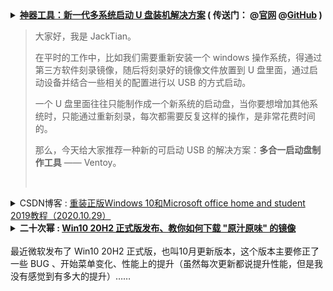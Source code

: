 <details>
    <summary>
    <b>
<a href="https://cloud.tencent.com/developer/article/1653118">神器工具：新一代多系统启动 U 盘装机解决方案</a>
        ( 传送门：
@<a href="https://www.ventoy.net/cn/">官网</a>
@<a href=https://github.com/ventoy/Ventoy">GitHub</a> )
</b> <br/>    
<blockquote> <p>大家好，我是 JackTian。</p>
<p>在平时的工作中，比如我们需要重新安装一个 windows 操作系统，得通过第三方软件刻录镜像，随后将刻录好的镜像文件放置到 U 盘里面，通过启动设备并结合一些相关的配置进行以 USB 的方式启动。</p>
<p>一个 U 盘里面往往只能制作成一个新系统的启动盘，当你要想增加其他系统时，只能通过重新刻录，每次都需要反复这样的操作，是非常花费时间的。</p>
<p>那么，今天给大家推荐一种新的可启动 USB 的解决方案：<strong>多合一启动盘制作工具</strong> —— Ventoy。</p>
<br/></blockquote>
</summary> 
<h1>
<span>神器工具：新一代多系统启动 U 盘装机解决方案</span>
</h1>
<div class="article-infos-wrap">
<div class="article-infos">
<span class="article-info">
<time dateTime="2020-06-30 14:37:10" title="2020-06-30 14:37:10"> 2020-06-30<span class="com-v-box">2020-06-30 14:37:10</span>
</time>
</span>
<span class="article-info">阅读 <!-- -->171</span>0</div>
<div class="article-infos-extra">
</div>
</div>
</div>
<div class="com-markdown-collpase">
<div class="com-markdown-collpase-main">
<div class="rno-markdown J-articleContent"><br/>
<img src="https://ask.qcloudimg.com/http-save/yehe-6849268/hjlflz0al5.jpeg"/><br/>

<img src="https://ask.qcloudimg.com/http-save/yehe-6849268/1ym74qaon6.png"/>
<br/>
<h4 id="%E4%BB%80%E4%B9%88%E6%98%AF-Ventoy%EF%BC%9F" name="%E4%BB%80%E4%B9%88%E6%98%AF-Ventoy%EF%BC%9F">
<strong>什么是 Ventoy？</strong>
</h4>
<p>Ventoy 是一个免费制作可启动 U 盘的开源工具，有了 Ventoy 就无需反复格式化 U 盘，只需把 ISO 文件拷贝到 U 盘里面就可以启动了，无需其他操作。</p>
<p>可一次性拷贝多个不同类型的 ISO 文件，在启动 Ventoy 时，将显示一个菜单来进行选择，无差异支持 Legacy BIOS 和 UEFI 模式。</p>
<h4 id="Ventoy-%E7%89%B9%E7%82%B9" name="Ventoy-%E7%89%B9%E7%82%B9">
<strong>Ventoy 特点</strong>
</h4>
<ul class="ul-level-0">
<li>开源、使用简单、快速</li>
<li>直接从 ISO 文件启动，无需解开</li>
<li>支持 Legacy + UEFI 模式（UEFI 模式支持安全启动）</li>
<li>支持持久化</li>
<li>支持直接启动 WIM 文件</li>
<li>支持自动安装部署</li>
<li>支持超过 4GB 的 ISO 文件</li>
<li>支持保留 ISO 原始的启动菜单</li>
<li>支持多种常见的操作系统（Windows、Linux、VMware ESXi 等）</li>
<li>支持插件扩展</li>
<li>支持启动过程中 U 盘设置写保护</li>
<li>支持 ISO 文件显示列表模式和目录模式</li>
<li>不影响 U 盘的使用，在升级时数据将不会丢失，无需跟随操作系统的升级而升级</li>
</ul>
<h4 id="Ventoy-%E5%AE%89%E8%A3%85%E5%8C%85%E4%B8%8B%E8%BD%BD%E5%9C%B0%E5%9D%80" name="Ventoy-%E5%AE%89%E8%A3%85%E5%8C%85%E4%B8%8B%E8%BD%BD%E5%9C%B0%E5%9D%80">
<strong>Ventoy 安装包下载地址</strong>
</h4>
<blockquote>
<p>https://ventoy.lanzous.com/b01bd54gb</p>
</blockquote>
<p>Ventoy 提供了 Windows 和 Linux 两个系统版本的控制工具，具体使用方法如下：</p>
<h4 id="Windows-%E5%AE%89%E8%A3%85-Ventoy" name="Windows-%E5%AE%89%E8%A3%85-Ventoy">
<strong>Windows 安装 Ventoy</strong>
</h4>
<p>下载  ventoy-1.0.12-windows.zip 安装包，解压。</p>
<p>执行 <code>Ventoy2Disk.exe</code>，选择 U 盘设备，点击<code>安装</code>按钮即可。</p>
<br/>
<img src="https://ask.qcloudimg.com/http-save/yehe-6849268/vg3odmyq7s.png"/>
<br/>
<ul class="ul-level-0">
<li>Ventoy In Package：当前安装包里面的 Ventoy 版本号；</li>
<li>Ventoy In Device：U 盘中已安装的 Ventoy 版本号，如果为空则表示未安装过 Ventoy；</li>
<li>Install：把 Ventoy 安装到 U 盘，只第一次时需要，其他情况只 Update 升级即可；</li>
<li>Update：升级 U 盘中的 Ventoy 版本，升级不会影响 ISO 文件；</li>
</ul>
<h4 id="Linux-%E5%AE%89%E8%A3%85-Ventoy" name="Linux-%E5%AE%89%E8%A3%85-Ventoy">
<strong>Linux 安装 Ventoy</strong>
</h4>
<p>下载 ventoy-1.0.12-linux.tar.gz 安装包，解压之后的目录下执行此脚本。</p>
<p>在终端以 root 用户权限执行如下命令：</p>
<pre class="prism-token token language-javascript"># sh Ventoy2Disk.sh -i /dev/XXX`
</pre>
<p>而对于一些操作系统（ubuntu / deepin）来说， 执行时需在前面加 sudo</p>
<pre class="prism-token token language-javascript">$ sudo sh Ventoy2Disk.sh -i /dev/XXX
</pre>
<p>其中<code>/dev/XXX</code>是 U 盘对应的设备名，比如：<code>/dev/sdb</code>，必须输入正确的设备名，如果输入错误可能会把你的系统盘格式化，
    因为 Ventoy 不会检查你摄入的设备名是本地磁盘还是 U 盘。</p>
<p>
<strong>选项含义：</strong>
</p>
<ul class="ul-level-0">
<li>-i：安装 ventoy 到磁盘中 （如果对应磁盘已经安装了 ventoy，则会失败）；</li>
<li>-I：强制安装 ventoy 到磁盘中；</li>
<li>-u：升级磁盘中的 ventoy 版本；</li>
</ul>
<blockquote>
<p>
<strong>注意：</strong> USB 驱动器将被格式化，安装后所有数据将会丢失。


只需要安装一次 Ventoy，之后所需要做的就是将 ISO 文件复制到 USB。


您也可以将其用作普通的 USB 驱动器来存储文件，这将不会影响 Ventoy 的功能。</p>
</blockquote>
<h4 id="%E6%8B%B7%E8%B4%9D-ISO-%E6%96%87%E4%BB%B6" name="%E6%8B%B7%E8%B4%9D-ISO-%E6%96%87%E4%BB%B6">
<strong>拷贝 ISO 文件</strong>
</h4>
<p>Ventoy 安装完成后，U 盘将会被分为两个区。</p>
<p>第一个分区：将会被默认格式化为 exFAT 格式的文件系统，这个分区你可以存放日常使用的普通文件，当作日常普通 U 盘使用。</p>
<p>当你再次需要制作启动盘时，你只需将 ISO 文件拷贝到此分区中即可。</p>
<p>你也可以将 ISO 文件存放置在其他任何位置，Ventoy 将会递归搜索所有目录和子目录，进行查找所有 ISO 文件，并按启动字母顺序进行列出。</p>
<blockquote>
<p>
<strong>注意：</strong> ISO 文件的完整路径（目录，子目录和文件名）不能包含空格或非 ASCII 字符，拷贝到 ISO 文件后，会直接做启动引导。</p>
</blockquote>
<h4 id="%E6%9B%B4%E6%96%B0-ISO-%E6%96%87%E4%BB%B6" name="%E6%9B%B4%E6%96%B0-ISO-%E6%96%87%E4%BB%B6">
<strong>更新 ISO 文件</strong>
</h4>
<p>如发布了新版本的 Ventoy，则可以将其更新到USB驱动器。</p>
<blockquote>
<p>
<strong>注意：</strong> 升级操作是安全的，第一个分区中的所有文件都将保持不变。</p>
</blockquote>
<h4 id="%E5%A4%9A%E7%B3%BB%E7%BB%9F%E5%90%AF%E5%8A%A8%E8%8F%9C%E5%8D%95%E9%80%89%E6%8B%A9" name="%E5%A4%9A%E7%B3%BB%E7%BB%9F%E5%90%AF%E5%8A%A8%E8%8F%9C%E5%8D%95%E9%80%89%E6%8B%A9">
<strong>多系统启动菜单选择</strong>
</h4>
<p>当你将 U 盘插在电脑上时，按 <code>del</code>、<code>F1</code>、<code>F8</code> 键进入主板选项启动 U 盘，这里考虑到不同设备的按键启动 U 盘的方式不同，可多次尝试不同的键即可显示出菜单。</p>
<p>进入菜单选项中选择你要安装的系统后，将会显示安装流程了。</p>
<p>如果你担心在物理机上操作会出现问题的话，可以提前先在自己的 VMware 虚拟机中验证一下你的 U 盘启动盘所有系统是否都能够顺利进入到正常的安装流程中。</p>
<br/>
<img src="https://ask.qcloudimg.com/http-save/yehe-6849268/9i7sylxpmq.png"/>
<br/>
<h4 id="%E4%BC%A0%E9%80%81%E9%97%A8%EF%BC%9A" name="%E4%BC%A0%E9%80%81%E9%97%A8%EF%BC%9A">
<strong>传送门：</strong>
</h4>
<p>官网地址：https://www.ventoy.net/
GitHub 地址：https://github.com/ventoy/Ventoy</p>
<h4 id="%E6%80%BB%E7%BB%93" name="%E6%80%BB%E7%BB%93">
<strong>总结</strong>
</h4>
<p>Ventoy 是一种新的可启动 USB 装机解决方案，相比传统装机的解决方案要好用的多，其 Ventoy 最终目的在于将制作好的 U 盘启动盘，依然是可以当作普通 U 盘进行使用。</p>
<p>你可随意删除或添加操作系统 ISO 镜像文件，不必每安装一个操作系统需先将它进行格式化，而针对大容量的 U 盘来说，同时也有了更多空余空间的使用存放其他文件。</p>
<p>当某一个系统更新换代了，你如果想更新系统，无需每次将新版本的系统镜像刻录至 U 盘中做启动盘，大大节省了你装机时的工作效率。</p>
</div>
</details>

<details>
    <summary>
    CSDN博客 : <a href="https://blog.csdn.net/jing_zhong/article/details/109353456">重装正版Windows 10和Microsoft office home and student 2019教程（2020.10.29）</a>
     </summary> 
  <h1>目录</h1> 
<h2>环境准备&#xff1a;一个U盘&#xff08;至少8G&#xff09;</h2> 
<h2>步骤</h2> 
<h3>        第一步  利用微软下载工具制作U盘启动盘</h3> 
<p>           到微软官网下载Windows 10 界面&#xff0c;“点击立即下载工具”后会弹出一个下载界面&#xff0c;</p> 
<p style="text-align:center;"><img alt="" src="https://img-blog.csdnimg.cn/2020102910534752.jpg?x-oss-process&#61;image/watermark,type_ZmFuZ3poZW5naGVpdGk,shadow_10,text_aHR0cHM6Ly9ibG9nLmNzZG4ubmV0L2ppbmdfemhvbmc&#61;,size_16,color_FFFFFF,t_70" /></p> 
<p>          下载此文件MediaCreationTool20H2.exe完成后&#xff0c;双击运行&#xff08;此时记得将U盘插到电脑上&#xff09;</p> 
<p style="text-align:center;"><img alt="" height="148" src="https://img-blog.csdnimg.cn/20201029105449660.jpg" width="978" /></p> 
<p>         运行后&#xff0c;如下图所示&#xff0c;选择自己所需的配置&#xff0c;接受许可&#xff0c;选择为另一台电脑创建安装介质&#xff0c;选择Windows10系统的语言、体系结构和版本&#xff0c;安装介质选择U盘&#xff0c;一直点击下一步&#xff0c;</p> 
<p style="text-align:center;"><img alt="" src="https://img-blog.csdnimg.cn/20201029105717441.jpg?x-oss-process&#61;image/watermark,type_ZmFuZ3poZW5naGVpdGk,shadow_10,text_aHR0cHM6Ly9ibG9nLmNzZG4ubmV0L2ppbmdfemhvbmc&#61;,size_16,color_FFFFFF,t_70" /></p> 
<p style="text-align:center;"><img alt="" src="https://img-blog.csdnimg.cn/2020102910573649.jpg?x-oss-process&#61;image/watermark,type_ZmFuZ3poZW5naGVpdGk,shadow_10,text_aHR0cHM6Ly9ibG9nLmNzZG4ubmV0L2ppbmdfemhvbmc&#61;,size_16,color_FFFFFF,t_70" /></p> 
<p style="text-align:center;"><img alt="" src="https://img-blog.csdnimg.cn/20201029105753255.jpg?x-oss-process&#61;image/watermark,type_ZmFuZ3poZW5naGVpdGk,shadow_10,text_aHR0cHM6Ly9ibG9nLmNzZG4ubmV0L2ppbmdfemhvbmc&#61;,size_16,color_FFFFFF,t_70" /></p> 
<p style="text-align:center;"><img alt="" src="https://img-blog.csdnimg.cn/20201029105813483.jpg?x-oss-process&#61;image/watermark,type_ZmFuZ3poZW5naGVpdGk,shadow_10,text_aHR0cHM6Ly9ibG9nLmNzZG4ubmV0L2ppbmdfemhvbmc&#61;,size_16,color_FFFFFF,t_70" /></p> 
<p>         然后选择自己插在电脑上的U盘即可&#xff0c;程序会自动下载Windows10系统到U盘中&#xff0c;同时会将U盘格式化。最后&#xff0c;U盘启动盘制作完成后拔掉即可。</p> 
<h3>        第二步  为另一台电脑安装Windows 10系统</h3> 
<p>           首先在要安装Windows10系统的电脑上插好刚才制作好的U盘&#xff0c;点击开机键启动电脑&#xff0c;当出现电脑的品牌图标后&#xff0c;多次点击bios启动键&#xff08;如F12&#xff09;&#xff0c;不同品牌的电脑bios键有所不同&#xff0c;进入后选择UEFI U盘来引导&#xff08;boot&#xff09;并按Enter键确认</p> 
<p style="text-align:center;"><img alt="" src="https://img-blog.csdnimg.cn/20201029111257650.jpg?x-oss-process&#61;image/watermark,type_ZmFuZ3poZW5naGVpdGk,shadow_10,text_aHR0cHM6Ly9ibG9nLmNzZG4ubmV0L2ppbmdfemhvbmc&#61;,size_16,color_FFFFFF,t_70" /></p> 
<p>           此时就会进入用户界面来正常安装Windows10系统&#xff0c;界面会让用户选择系统安装的分区&#xff0c;一般来说都选固态的128G硬盘。</p> 
<p style="text-align:center;"><img alt="" src="https://img-blog.csdnimg.cn/2020102919595048.png?x-oss-process&#61;image/watermark,type_ZmFuZ3poZW5naGVpdGk,shadow_10,text_aHR0cHM6Ly9ibG9nLmNzZG4ubmV0L2ppbmdfemhvbmc&#61;,size_16,color_FFFFFF,t_70" /></p> 
<p style="text-align:center;"><img alt="" src="https://img-blog.csdnimg.cn/20201029200036887.png?x-oss-process&#61;image/watermark,type_ZmFuZ3poZW5naGVpdGk,shadow_10,text_aHR0cHM6Ly9ibG9nLmNzZG4ubmV0L2ppbmdfemhvbmc&#61;,size_16,color_FFFFFF,t_70" /></p> 
<p> </p> 
<p style="text-align:center;"><img alt="" src="https://img-blog.csdnimg.cn/2020102919571296.jpg?x-oss-process&#61;image/watermark,type_ZmFuZ3poZW5naGVpdGk,shadow_10,text_aHR0cHM6Ly9ibG9nLmNzZG4ubmV0L2ppbmdfemhvbmc&#61;,size_16,color_FFFFFF,t_70" /></p> 
<p> </p> 
<p>          如果遇到Bitlocker加锁的情况提示选定分区上启用了BitLocker驱动器加密&#xff0c;则无法正常安装&#xff08;如上图所示&#xff09;&#xff0c;<a href="https://www.baidu.com/link?url&#61;TqWlfaXjGlRlxkQwIxL8jYfYWA7VKTpFaFMEHJolosr6W4cfBlpAd17jPqIqj8krGKjEWmiGuZ25Eiwf0gwxWIlu-8DDD51UcpyQfdaFsoRs78BUwT1ouPaagiAQG5Od&amp;wd&#61;&amp;eqid&#61;8f79090a0004421d000000065f9a3325">需要登录微软账号查找我的BitLocker恢复密钥</a>&#xff0c;在自己的微软账号界面中可以看到自己的恢复密钥&#xff1a;</p> 
<p style="text-align:center;"><img alt="" src="https://img-blog.csdnimg.cn/20201029195845938.jpg?x-oss-process&#61;image/watermark,type_ZmFuZ3poZW5naGVpdGk,shadow_10,text_aHR0cHM6Ly9ibG9nLmNzZG4ubmV0L2ppbmdfemhvbmc&#61;,size_16,color_FFFFFF,t_70" /></p> 
<p>          然后在Windows安装界面选择修复计算机&#xff0c;选择疑难解答-&gt;高级选项-&gt;命令提示符</p> 
<p style="text-align:center;"><img alt="" src="https://img-blog.csdnimg.cn/20201029200131847.jpg?x-oss-process&#61;image/watermark,type_ZmFuZ3poZW5naGVpdGk,shadow_10,text_aHR0cHM6Ly9ibG9nLmNzZG4ubmV0L2ppbmdfemhvbmc&#61;,size_16,color_FFFFFF,t_70" /></p> 
<p style="text-align:center;"><img alt="" src="https://img-blog.csdnimg.cn/20201029200224223.jpg?x-oss-process&#61;image/watermark,type_ZmFuZ3poZW5naGVpdGk,shadow_10,text_aHR0cHM6Ly9ibG9nLmNzZG4ubmV0L2ppbmdfemhvbmc&#61;,size_16,color_FFFFFF,t_70" /></p> 
<p style="text-align:center;"><img alt="" src="https://img-blog.csdnimg.cn/20201029200252591.jpg?x-oss-process&#61;image/watermark,type_ZmFuZ3poZW5naGVpdGk,shadow_10,text_aHR0cHM6Ly9ibG9nLmNzZG4ubmV0L2ppbmdfemhvbmc&#61;,size_16,color_FFFFFF,t_70" /></p> 
<p>         在命令提示符界面&#xff08;相当于cmd窗口&#xff09;&#xff0c;依次输入以下四步命令&#xff1a;</p> 
<p>&#xff08;1&#xff09;diskpart命令是为了执行diskpart工具</p> 
<p>&#xff08;2&#xff09;list disk &#xff08;列出磁盘列表&#xff09;</p> 
<p>&#xff08;3&#xff09;select disk X(X这里应替换为0或1或2),具体要看自己需要把Windows10系统安装到那块硬盘上&#xff0c;请务必看清楚&#xff0c;因为这时候U盘也会出现在列表里&#xff0c;下一步的命令会清空硬盘里所有的分区</p> 
<p>&#xff08;4&#xff09;clean &#xff08;对硬盘分区进行清理&#xff0c;恢复初始化&#xff0c;彻底清理掉&#xff09;</p> 
<pre><code class="language-bash">diskpart
list disk
select disk 0
clean</code></pre> 
<p>           然后重新启动电脑进行U盘安装Windows10正版系统&#xff0c;选择好Windows10要安装的分区为电脑的固态硬盘&#xff0c;之后一直点击下一步即可&#xff0c;最后建议连接以太网在系统中登录自己微软账号&#xff0c;安装完后的系统如下图所示&#xff1a;</p> 
<p style="text-align:center;"><img alt="" src="https://img-blog.csdnimg.cn/20201029201024841.jpg?x-oss-process&#61;image/watermark,type_ZmFuZ3poZW5naGVpdGk,shadow_10,text_aHR0cHM6Ly9ibG9nLmNzZG4ubmV0L2ppbmdfemhvbmc&#61;,size_16,color_FFFFFF,t_70" /></p> 
<h3>     </h3> 
<p style="text-align:center;"><img alt="" src="https://img-blog.csdnimg.cn/20201029202454411.jpg?x-oss-process&#61;image/watermark,type_ZmFuZ3poZW5naGVpdGk,shadow_10,text_aHR0cHM6Ly9ibG9nLmNzZG4ubmV0L2ppbmdfemhvbmc&#61;,size_16,color_FFFFFF,t_70" /></p> 
<h3>        第三步 安装Microsoft home and student 2019</h3> 
<p>           由于刚才安装好的Windows10正版系统自带的时Office 365&#xff0c;并且这个Office 365只能免费试用过期后还需购买&#xff0c;所以为了安装Microsoft home and student 2019,需要安装包文件&#xff0c;首先登录自己的微软账号&#xff0c;进入服务与订阅一栏&#xff0c;界面中可查看到自己订阅的产品&#xff0c;其中就有Microsoft home and student 2019,点击右侧的<strong>安装</strong></p> 
<p style="text-align:center;"><img alt="" src="https://img-blog.csdnimg.cn/20201029201445104.jpg?x-oss-process&#61;image/watermark,type_ZmFuZ3poZW5naGVpdGk,shadow_10,text_aHR0cHM6Ly9ibG9nLmNzZG4ubmV0L2ppbmdfemhvbmc&#61;,size_16,color_FFFFFF,t_70" /></p> 
<p>下载的文件就是Office 家庭和学生版2019的离线版安装包&#xff0c;大小为3.6GB&#xff0c;文件名为 HomeStudent2019Retail .img</p> 
<p style="text-align:center;"><img alt="" height="52" src="https://img-blog.csdnimg.cn/20201029201708744.jpg" width="213" /></p> 
<p>下载完成后&#xff0c;双击HomeStudent2019Retail.img文件&#xff0c;可以根据自身需要选择32位或64位的Setup.exe进行Office家庭和学生版2019的安装&#xff08;如果提示无法安装&#xff0c;则需要将Office 365卸载掉并重启电脑&#xff09;&#xff0c;安装完成后登录个人微软账号&#xff0c;打开word-&gt;帐户&#xff0c;右侧会显示本产品属于自己的微软账号&#xff0c;并且Office已经激活。</p> 
<p style="text-align:center;"><img alt="" src="https://img-blog.csdnimg.cn/20201029202526508.jpg?x-oss-process&#61;image/watermark,type_ZmFuZ3poZW5naGVpdGk,shadow_10,text_aHR0cHM6Ly9ibG9nLmNzZG4ubmV0L2ppbmdfemhvbmc&#61;,size_16,color_FFFFFF,t_70" /></p> 
</details>

<details>
    <summary>
    <b>二十次幂 : <a href="https://www.ershicimi.com/p/05b446a790fe3813278b7de17791a19c">Win10 20H2 正式版发布、教你如何下载 "原汁原味" 的镜像</a></b><br/><br/> 
        最近微软发布了 Win10 20H2 正式版，也叫10月更新版本，这个版本主要修正了一些 BUG 、开始菜单变化、性能上的提升（虽然每次更新都说提升性能，但是我没有感觉到有多大的提升）……<br/><br/> 
     </summary> 
      <div class=" article-box index-content " style="width: 840px;">
h1 class="article-title">Win10 20H2 正式版发布、教你如何下载 &#34;原汁原味&#34; 的镜像</h1>
          <div class="article-sub">
                        <span>
<a href="/a/l3wykRjb">下1个好软件</a>
</span>
                        <span>2020-10-26 09:55</span>
                    </div>
                    <div class="article-content">                        
                             <div class="rich_media_content" id="js_content" style="visibility: visible;">
<p style="text-align: left;" data-mpa-powered-by="yiban.io">
<span style="font-size: 16px;">最近微软发布了 Win10 20H2 正式版，也叫10月更新版本，这个版本主要修正了一些 BUG 、开始菜单变化、性能上的提升（虽然每次更新都说提升性能，但是我没有感觉到有多大的提升）……</span>
</p>
<p style="text-align: left;">
<span style="font-size: 16px;">
<br/>
</span>
</p>
<p style="text-align: center;">
<img class="rich_pages js_insertlocalimg" data-ratio="0.6675" data-s="300,640" data-src="https://mmbiz.qpic.cn/sz_mmbiz_png/SP35P9ibAg5Giac2OQ41dgwYsHxR8LfjticTu8pK0rsKDN4PXH44luNoSLV0n8iaLx5ppkQibtO2lHN67prJT9nLQKA/640?wx_fmt=png" data-type="png" data-w="800" style=""/>
</p>
<p style="text-align: left;">
<br/>
</p>
<section data-mpa-template="t" mpa-from-tpl="t">
<section data-mpa-template="t" mpa-from-tpl="t">
<section powered-by="xiumi.us" mpa-from-tpl="t">
<section mpa-from-tpl="t" style="margin-top: 10px;margin-bottom: 10px;text-align: left;">
<section mpa-from-tpl="t" style="display: inline-block;vertical-align: top;">
<section mpa-from-tpl="t" style="margin-bottom: -6px;padding-right: 2px;padding-left: 2px;line-height: 1em;font-size: 18px;color: rgb(72, 64, 64);">
<p>
<span style="color: rgb(0, 0, 0);">
<strong mpa-from-tpl="t" mpa-is-content="t">Win10 20H2主要更新</strong>
</span>
</p>
</section>
<section mpa-from-tpl="t" style="width: 188.012px;height: 10px;background-color: rgb(221, 223, 223);">
<br mpa-from-tpl="t"/>
</section>
</section>
</section>
</section>
</section>
</section>
<ul class="list-paddingleft-2" style="width: 577.412px;list-style-type: circle;">
<li style="font-size: 16px;">
<p style="text-align: left;">支持修改显示器高刷新率（120Hz、144Hz）</p>
</li>
<li style="font-size: 16px;">
<p style="text-align: left;">开始菜单可自动根据系统主题调整颜色，以及多彩效果</p>
</li>
<li style="font-size: 16px;">
<p style="text-align: left;">系统设置模块被迁移至设置面板</p>
</li>
<li style="font-size: 16px;">
<p style="text-align: left;">新版 Edge 浏览器</p>
</li>
<li style="font-size: 16px;">
<p style="text-align: left;">网页支持 Alt+TAB 快捷键切换</p>
</li>
<li style="font-size: 16px;">
<p style="text-align: left;">全新文件关联设置</p>
</li>
<li style="font-size: 16px;">
<p style="text-align: left;">存储感知功能更智能</p>
</li>
<li style="font-size: 16px;">
<p style="text-align: left;">专注助手优化，减少通知</p>
</li>
<li style="font-size: 16px;">
<p style="text-align: left;">提高了更新速度<br/>
</p>
</li>
</ul>
<p>
<br/>
</p>
<p style="text-align: left;">
<span style="font-size: 16px;">按照微软更新 Win10 的惯例，除了新增功能的同时，也带来了一些 BUG ，例如有网友已经出现了黑屏，资源管理器频繁崩溃、打印问题以及 "重置此电脑" 功能失效……不过也有的网友表示安装更新后一切正常。</span>
</p>
<p>
<br/>
</p>
<p style="text-align: left;">
<span style="font-size: 16px;">目前微软已经开始推送 Win10 20H2 正式版更新，但是也有一些电脑还没收到更新，如果你想提前体验 <span style="text-align: left;">Win10 20H2 </span>(BUG)，可以手动更新 / 全新安装。</span>
</p>
<p style="text-align: left;">
<span style="font-size: 16px;">
<br/>
</span>
</p>
<p style="text-align: left;">
<span style="font-size: 16px;">微软官方也已经提供了 Win10 20H2 镜像下载，可以自己下载后更新或者制作 U 盘启动全新安装。</span>
</p>
<p>
<br/>
</p>
<section data-mpa-template="t" mpa-from-tpl="t">
<section data-mpa-template="t" mpa-from-tpl="t">
<section style="box-sizing: border-box;" powered-by="xiumi.us" mpa-from-tpl="t">
<section style="margin-top: 10px;margin-bottom: 10px;text-align: left;box-sizing: border-box;" mpa-from-tpl="t">
<section style="display: inline-block;vertical-align: top;box-sizing: border-box;" mpa-from-tpl="t">
<section style="margin-bottom: -6px;line-height: 1em;padding-left: 2px;padding-right: 2px;font-size: 18px;color: rgb(72, 64, 64);box-sizing: border-box;" mpa-from-tpl="t">
<p style="margin: 0px;padding: 0px;box-sizing: border-box;">
<span style="color: rgb(0, 0, 0);">
<strong style="box-sizing: border-box;" mpa-from-tpl="t" mpa-is-content="t">制作Win10的U盘安装盘</strong>
</span>
</p>
</section>
<section style="width: 100%;height: 10px;background-color: rgb(221, 223, 223);box-sizing: border-box;" mpa-from-tpl="t">
<br mpa-from-tpl="t"/>
</section>
</section>
</section>
</section>
</section>
</section>
<p style="text-align: left;">
<span style="font-size: 16px;">从 Win10 20H2 发布后，有小伙伴问雷锋哥去哪里下载 "原汁原味" 的微软官方镜像，担心网上下载的镜像都被加过料，植入广告啥的。</span>
</p>
<p style="text-align: left;">
<span style="font-size: 16px;">
<br/>
</span>
</p>
<p style="text-align: left;">
<span style="font-size: 16px;">其实微软官方有提供了一款「MediaCreationTool」工具，可以从官方下载最新Win10 镜像，支持升级当前系统或制作成 U盘 / DVD安装盘。</span>
</p>
<p style="text-align: left;">
<span style="font-size: 16px;">
<br/>
</span>
</p>
<p style="text-align: center;">
<img class="rich_pages js_insertlocalimg" data-ratio="0.8877805486284289" data-s="300,640" data-src="https://mmbiz.qpic.cn/sz_mmbiz_png/SP35P9ibAg5Giac2OQ41dgwYsHxR8LfjticSZ0iaGaYlv4R8XiaA5pwIKbu9omhDXHsIesjkvO4wOBCqFtu2XsANjbw/640?wx_fmt=png" data-type="png" data-w="802" style=""/>
</p>
<p style="text-align: left;">
<br/>
</p>
<p style="text-align: left;">
<span style="font-size: 16px;">这里雷锋哥以制作 Win10 启动盘为例，电脑插上 U 盘，记得先备份好你 U 盘里面的资料哦。然后<span style="text-align: left;">「MediaCreationTool」</span>选择语言、系统版本、32位/64位。</span>
</p>
<p style="text-align: left;">
<span style="font-size: 16px;">
<br/>
</span>
</p>
<p style="text-align: center;">
<img class="rich_pages js_insertlocalimg" data-ratio="0.8877805486284289" data-s="300,640" data-src="https://mmbiz.qpic.cn/sz_mmbiz_png/SP35P9ibAg5Giac2OQ41dgwYsHxR8LfjticaiaEcsibyGIBy0gBh35wvuOZhCWIY4lyy2ibBfIGeQbHButgiavibPa9iaFg/640?wx_fmt=png" data-type="png" data-w="802" style=""/>
</p>
<p style="text-align: left;">
<br/>
</p>
<p style="text-align: left;">
<span style="font-size: 16px;">这里可以选择制作 U 盘启动，或者生成 ISO 镜像。我们选择 U盘 。</span>
</p>
<p style="text-align: left;">
<br/>
</p>
<p style="text-align: center;">
<img class="rich_pages js_insertlocalimg" data-ratio="0.8877805486284289" data-s="300,640" data-src="https://mmbiz.qpic.cn/sz_mmbiz_png/SP35P9ibAg5Giac2OQ41dgwYsHxR8LfjticSX4GlcK0obkQvnOoKms3leX4pvyKIHOX6eAaa6s8AmicGWuRRaeljCw/640?wx_fmt=png" data-type="png" data-w="802" style=""/>
</p>
<p style="text-align: left;">
<br/>
</p>
<p style="text-align: left;">
<span style="font-size: 16px;">接下来就耐心等待下载 Win10 的镜像，通常都可以满速下载，但有时候也会抽风，可以尝试更换 DNS。</span>
</p>
<p style="text-align: left;">
<br/>
</p>
<p style="text-align: center;">
<img class="rich_pages" data-ratio="0.8877805486284289" data-s="300,640" data-src="https://mmbiz.qpic.cn/sz_mmbiz_png/SP35P9ibAg5Giac2OQ41dgwYsHxR8LfjticlyQETphADcA99NoH8m3OucuIr9IIZW06H61gicrtaXG73CNwznWd79Q/640?wx_fmt=png" data-type="png" data-w="802" style=""/>
</p>
<p style="text-align: left;">
<br/>
</p>
<p style="text-align: left;">
<span style="font-size: 16px;">下载完毕后<span style="text-align: left;">「MediaCreationTool」</span>就会自动开始创建 U 盘启动盘，如果提示找不到 U 盘，请重新拔插下，或者换个 USB 接口试试。<br/>
</span>
</p>
<p style="text-align: left;">
<br/>
</p>
<p style="text-align: center;">
<img class="rich_pages js_insertlocalimg" data-ratio="0.8877805486284289" data-s="300,640" data-src="https://mmbiz.qpic.cn/sz_mmbiz_png/SP35P9ibAg5Giac2OQ41dgwYsHxR8LfjticuaXsbHvofoBHVekhQolj97FJk2hMhoxKWrkREoVgcoianr0BkGIMClA/640?wx_fmt=png" data-type="png" data-w="802" style=""/>
</p>
<p style="text-align: left;">
<br/>
</p>
<p style="text-align: left;">
<span style="font-size: 16px;">U盘启动安装系统，这里就不多说了哈，一般都是进入 BIOS 或者按快捷键设置启动项，选择 U 盘，进入 Win10 安装界面后，选择要安装的盘符就完事了。</span>
<br/>
</p>
<p style="text-align: left;">
<br/>
</p>
<section data-mpa-template="t" mpa-from-tpl="t">
<section data-mpa-template="t" mpa-from-tpl="t">
<section style="box-sizing: border-box;" powered-by="xiumi.us" mpa-from-tpl="t">
<section style="margin-top: 10px;margin-bottom: 10px;text-align: left;box-sizing: border-box;" mpa-from-tpl="t">
<section style="display: inline-block;vertical-align: top;box-sizing: border-box;" mpa-from-tpl="t">
<section style="margin-bottom: -6px;line-height: 1em;padding-left: 2px;padding-right: 2px;font-size: 18px;color: rgb(72, 64, 64);box-sizing: border-box;" mpa-from-tpl="t">
<p style="margin: 0px;padding: 0px;box-sizing: border-box;">
<span style="color: rgb(0, 0, 0);">
<strong style="box-sizing: border-box;" mpa-from-tpl="t" mpa-is-content="t">下载企业版镜像</strong>
</span>
</p>
</section>
<section style="width: 100%;height: 10px;background-color: rgb(221, 223, 223);box-sizing: border-box;" mpa-from-tpl="t">
<br mpa-from-tpl="t"/>
</section>
</section>
</section>
</section>
</section>
</section>
<p style="text-align: left;">
<span style="font-size: 16px;">微软的「MediaCreationTool」默认是没有提供企业版 Win10 下载，只有专业版和家庭版，不过利用小技巧也是可以下载到企业版镜像。</span>
</p>
<p style="text-align: left;">
<span style="font-size: 16px;">
<br/>
</span>
</p>
<p style="text-align: left;">
<span style="font-size: 16px;">在<span style="text-align: left;">「MediaCreationTool」</span>所在的目录，按住 Shift + 右键，选择 <strong>"<span style="text-align: justify;">PowerShell 命令窗口运行</span>" </strong>。</span>
</p>
<p style="text-align: left;">
<span style="font-size: 16px;">
<br/>
</span>
</p>
<p style="text-align: center;">
<img class="rich_pages js_insertlocalimg" data-ratio="0.6549707602339181" data-s="300,640" data-src="https://mmbiz.qpic.cn/sz_mmbiz_png/SP35P9ibAg5Giac2OQ41dgwYsHxR8LfjticIyibuqpK3AKCSDc0k6Vm1Eq0JXdcM8VnmhLMFTY9Wria3SAmrYhUUHiaA/640?wx_fmt=png" data-type="png" data-w="684" style=""/>
</p>
<p style="text-align: left;">
<br/>
</p>
<p style="text-align: left;">
<span style="font-size: 16px;">然后在 PowerShell 里面输入下面的命令：<br/>
</span>
</p>
<p>
<br/>
</p>
<p style="text-align: left;">
<span style="font-size: 14px;text-decoration: underline;color: rgb(136, 136, 136);">.\MediaCreationTool20H2.exe /Eula Accept /Retail /MediaArch x64 /MediaLangCode zh-CN /MediaEdition Enterprise</span>
</p>
<p style="text-align: left;">
<span style="font-size: 14px;text-decoration: underline;color: rgb(136, 136, 136);">
<br/>
</span>
</p>
<p style="text-align: left;">
<span style="font-size: 16px;">如果需要安装序列号，微软官方有提供：</span>
</p>
<p style="text-align: left;">
<span style="font-size: 16px;">
<br/>
</span>
</p>
<ul class="list-paddingleft-2" style="margin-bottom: 1em;width: 513.781px;white-space: normal;letter-spacing: 0.544px;color: rgb(0, 0, 0);font-size: 16px;font-family: &quot;PingFang SC&quot;, &quot;Lantinghei SC&quot;, &quot;Microsoft YaHei&quot;, &quot;HanHei SC&quot;, &quot;Helvetica Neue&quot;, &quot;Open Sans&quot;, Arial, &quot;Hiragino Sans GB&quot;, &#x5FAE;&#x8F6F;&#x96C5;&#x9ED1;, STHeiti, &quot;WenQuanYi Micro Hei&quot;;text-align: start;background-color: rgba(253, 253, 253, 0.85);">
<li style="padding-top: 8px;padding-bottom: 8px;border-bottom: 1px solid rgb(235, 235, 235);font-size: 14px;">
<p>
<strong>序列号：</strong>https://docs.microsoft.com/en-us/windows-server/get-started/kmsclientkeys</p>
</li>
</ul>
<p>
<br/>
</p>
<p style="text-align: center;">
<img class="rich_pages js_insertlocalimg" data-ratio="0.8877805486284289" data-s="300,640" data-src="https://mmbiz.qpic.cn/sz_mmbiz_png/SP35P9ibAg5Giac2OQ41dgwYsHxR8LfjticDtwE7wvo5WQkDW3ibKIkSHVQIydLwflz64MkMecORjuHH2gCSouGbQw/640?wx_fmt=png" data-type="png" data-w="802" style=""/>
</p>
<p style="text-align: center;">
<br/>
</p>
<section data-mpa-template="t" mpa-from-tpl="t">
<section data-mpa-template="t" mpa-from-tpl="t">
<section style="box-sizing: border-box;" powered-by="xiumi.us" mpa-from-tpl="t">
<section style="margin-top: 10px;margin-bottom: 10px;text-align: left;box-sizing: border-box;" mpa-from-tpl="t">
<section style="display: inline-block;vertical-align: top;box-sizing: border-box;" mpa-from-tpl="t">
<section style="margin-bottom: -6px;line-height: 1em;padding-left: 2px;padding-right: 2px;font-size: 18px;color: rgb(72, 64, 64);box-sizing: border-box;" mpa-from-tpl="t">
<p style="margin: 0px;padding: 0px;box-sizing: border-box;">
<span style="color: rgb(0, 0, 0);">
<strong style="box-sizing: border-box;" mpa-from-tpl="t" mpa-is-content="t">总结</strong>
</span>
</p>
</section>
<section style="width: 100%;height: 10px;background-color: rgb(221, 223, 223);box-sizing: border-box;" mpa-from-tpl="t">
<br mpa-from-tpl="t"/>
</section>
</section>
</section>
</section>
</section>
</section>
<p style="text-align: left;">
<span style="font-size: 16px;">这可以是说超级简单制作 Win10 启动安装盘的方法了，由于是利用微软官方工具，所以不用担心镜像被修改啥的。现在你还敢说你不会安装系统么？</span>
</p>
<p>
<br/>
</p>
<section data-mpa-template="t" mpa-from-tpl="t">
<section data-mpa-template="t" mpa-from-tpl="t">
<section style="box-sizing: border-box;" powered-by="xiumi.us" mpa-from-tpl="t">
<section style="margin-top: 10px;margin-bottom: 10px;text-align: left;box-sizing: border-box;" mpa-from-tpl="t">
<section style="display: inline-block;vertical-align: top;box-sizing: border-box;" mpa-from-tpl="t">
<section style="margin-bottom: -6px;line-height: 1em;padding-left: 2px;padding-right: 2px;font-size: 18px;color: rgb(72, 64, 64);box-sizing: border-box;" mpa-from-tpl="t">
<p style="margin: 0px;padding: 0px;box-sizing: border-box;">
<span style="color: rgb(0, 0, 0);">
<strong style="box-sizing: border-box;" mpa-from-tpl="t" mpa-is-content="t">下载</strong>
</span>
</p>
</section>
<section style="width: 100%;height: 10px;background-color: rgb(221, 223, 223);box-sizing: border-box;" mpa-from-tpl="t">
<br mpa-from-tpl="t"/>
</section>
</section>
</section>
</section>
</section>
</section>
<ul class="list-paddingleft-2" style="margin-bottom: 1em;letter-spacing: 0.544px;white-space: normal;width: 513.781px;color: rgb(0, 0, 0);font-size: 16px;font-family: &quot;PingFang SC&quot;, &quot;Lantinghei SC&quot;, &quot;Microsoft YaHei&quot;, &quot;HanHei SC&quot;, &quot;Helvetica Neue&quot;, &quot;Open Sans&quot;, Arial, &quot;Hiragino Sans GB&quot;, &#x5FAE;&#x8F6F;&#x96C5;&#x9ED1;, STHeiti, &quot;WenQuanYi Micro Hei&quot;;text-align: start;background-color: rgba(253, 253, 253, 0.85);">
<li style="padding-top: 8px;padding-bottom: 8px;border-bottom: 1px solid rgb(235, 235, 235);font-size: 14px;">
<p>
<strong>网盘下载：</strong>https://lanzoux.com/iwgZfhnco6h</p>
</li>
<li style="padding-top: 8px;padding-bottom: 8px;border-bottom: 1px solid rgb(235, 235, 235);font-size: 14px;">
<p>
<strong>微软官方：</strong>https://www.microsoft.com/zh-cn/software-download/windows10</p>
</li>
</ul>
<p>
<br/>
</p>
<section data-mpa-template="t" mpa-from-tpl="t" style="font-family: -apple-system-font, BlinkMacSystemFont, &quot;Helvetica Neue&quot;, &quot;PingFang SC&quot;, &quot;Hiragino Sans GB&quot;, &quot;Microsoft YaHei UI&quot;, &quot;Microsoft YaHei&quot;, Arial, sans-serif;letter-spacing: 0.544px;white-space: normal;background-color: rgb(255, 255, 255);">
<section data-mpa-template="t" mpa-from-tpl="t">
<section powered-by="xiumi.us" mpa-from-tpl="t">
<section mpa-from-tpl="t" style="margin-top: 10px;margin-bottom: 10px;text-align: left;">
<section mpa-from-tpl="t" style="display: inline-block;vertical-align: top;">
<section mpa-from-tpl="t" style="margin-bottom: -6px;padding-right: 2px;padding-left: 2px;line-height: 1em;font-size: 18px;color: rgb(72, 64, 64);">
<p>
<span style="color: rgb(0, 0, 0);">
<strong mpa-from-tpl="t" mpa-is-content="t">相关文章</strong>
</span>
</p>
</section>
<section mpa-from-tpl="t" style="width: 78.1875px;height: 10px;background-color: rgb(180, 217, 250);">
<br mpa-from-tpl="t"/>
</section>
</section>
</section>
</section>
</section>
</section>
<ul class="list-paddingleft-2" style="margin-bottom: 1em;letter-spacing: 0.544px;white-space: normal;width: 513.781px;color: rgb(0, 0, 0);font-size: 16px;font-family: &quot;PingFang SC&quot;, &quot;Lantinghei SC&quot;, &quot;Microsoft YaHei&quot;, &quot;HanHei SC&quot;, &quot;Helvetica Neue&quot;, &quot;Open Sans&quot;, Arial, &quot;Hiragino Sans GB&quot;, &#x5FAE;&#x8F6F;&#x96C5;&#x9ED1;, STHeiti, &quot;WenQuanYi Micro Hei&quot;;text-align: start;background-color: rgba(253, 253, 253, 0.85);">
<li style="padding-top: 8px;padding-bottom: 8px;border-bottom: 1px solid rgb(235, 235, 235);font-size: 14px;">
<p>
<a target="_blank" href="http://mp.weixin.qq.com/s?__biz=MzIxOTE5MDY5Mw==&amp;mid=2650893061&amp;idx=2&amp;sn=df2720260c7f90b95aba1fb1377e64b3&amp;chksm=8c2acfcfbb5d46d9781a68c891820219ede641fb2cb636e083a37e43f604b2d3486f51cb5499&amp;scene=21#wechat_redirect" data-itemshowtype="0" tab="innerlink" data-linktype="2">把 Windows 10 系统安装进U盘，即插即用！</a>
<br/>
</p>
</li>
<li style="padding-top: 8px;padding-bottom: 8px;border-bottom: 1px solid rgb(235, 235, 235);font-size: 14px;">
<p>
<a target="_blank" href="http://mp.weixin.qq.com/s?__biz=MzIxOTE5MDY5Mw==&amp;mid=2650892602&amp;idx=4&amp;sn=599adf0e967ca7181c0ca3c5d2fc6ffc&amp;chksm=8c2acdf0bb5d44e66a722619ead6dd45b0ee0205930ea48c3689ec79f82fbdb03706abb42abf&amp;scene=21#wechat_redirect" data-itemshowtype="0" tab="innerlink" data-linktype="2">奇淫巧技 | Windows 10 启动不够快？你需要这样安装系统</a>
<br/>
</p>
</li>
</ul>
<p>
<br/>
</p>
<p style="font-family: -apple-system-font, BlinkMacSystemFont, &quot;Helvetica Neue&quot;, &quot;PingFang SC&quot;, &quot;Hiragino Sans GB&quot;, &quot;Microsoft YaHei UI&quot;, &quot;Microsoft YaHei&quot;, Arial, sans-serif;letter-spacing: 0.544px;white-space: normal;background-color: rgb(255, 255, 255);">
<img class="rich_pages" data-ratio="0.7789351851851852" data-s="300,640" data-type="jpeg" data-w="864" data-src="https://mmbiz.qpic.cn/sz_mmbiz_png/SP35P9ibAg5HyIAfrzicHTU9Fg8iaSNrzUssuHrp2G8JedQt41LV9O31RWtnVNB56HCJKjwlQhpgcicicbfTZVydOicQ/640?wx_fmt=jpeg" style="font-size: 16px;letter-spacing: 0.544px;color: rgb(0, 0, 0);text-align: center;box-sizing: border-box !important;visibility: visible !important;width: 677px !important;"/>
</p>
<p>
<br/>
</p>
</div>
</details>
